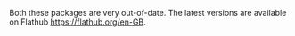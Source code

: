 Both these packages are very out-of-date. The latest versions are available on Flathub https://flathub.org/en-GB.
